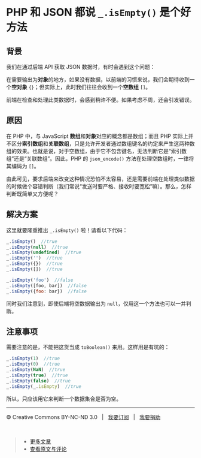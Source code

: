 # PHP 和 JSON 都说 `_.isEmpty()` 是个好方法

## 背景

我们在通过后端 API 获取 JSON 数据时，有时会遇到这个问题：

在需要输出为**对象**的地方，如果没有数据，以前端的习惯来说，我们会期待收到一个**空对象** `{}`；但实际上，此时我们往往会收到一个**空数组** `[]`。

前端在检查和处理此类数据时，会感到稍许不便。如果考虑不周，还会引发错误。

## 原因

在 PHP 中，与 JavaScript **数组**和**对象**对应的概念都是数组；而且 PHP 实际上并不区分**索引数组**和**关联数组**，只是允许开发者通过数组键名的约定来产生这两种数组的效果。也就是说，对于空数组，由于它不包含键名，无法判断它是“索引数组”还是“关联数组”。因此，PHP 的 `json_encode()` 方法在处理空数组时，一律将其编码为 `[]`。

由此可见，要求后端来改变这种情况恐怕不太容易，还是需要前端在处理类似数据的时候做个容错判断（我们常说“发送时要严格、接收时要宽松”嘛）。那么，怎样判断既简单又方便呢？

## 解决方案

这里就要隆重推出 `_.isEmpty()` 啦！请看以下代码：

```js
_.isEmpty()  //true
_.isEmpty(null)  //true
_.isEmpty(undefined)  //true
_.isEmpty('')  //true
_.isEmpty({})  //true
_.isEmpty([])  //true

_.isEmpty('foo')  //false
_.isEmpty([foo, bar])  //false
_.isEmpty({foo: bar})  //false
```

同时我们注意到，即使后端将空数据输出为 `null`，仅用这一个方法也可以一并判断。

## 注意事项

需要注意的是，不能把这货当成 `toBoolean()` 来用。这样用是有坑的：

```js
_.isEmpty(1)  //true
_.isEmpty(0)  //true
_.isEmpty(NaN)  //true
_.isEmpty(true)  //true
_.isEmpty(false)  //true
_.isEmpty(_.isEmpty)  //true
```

所以，只应该用它来判断一个数据集合是否为空。

***

&copy; Creative Commons BY-NC-ND 3.0 &nbsp; | &nbsp; [我要订阅](https://github.com/cssmagic/blog/issues/8) &nbsp; | &nbsp; [我要捐助](https://github.com/cssmagic/blog/issues/9)

&nbsp;
> * [更多文章](https://github.com/cssmagic/blog/issues)
> * [查看原文与评论](https://github.com/cssmagic/blog/issues/5)
